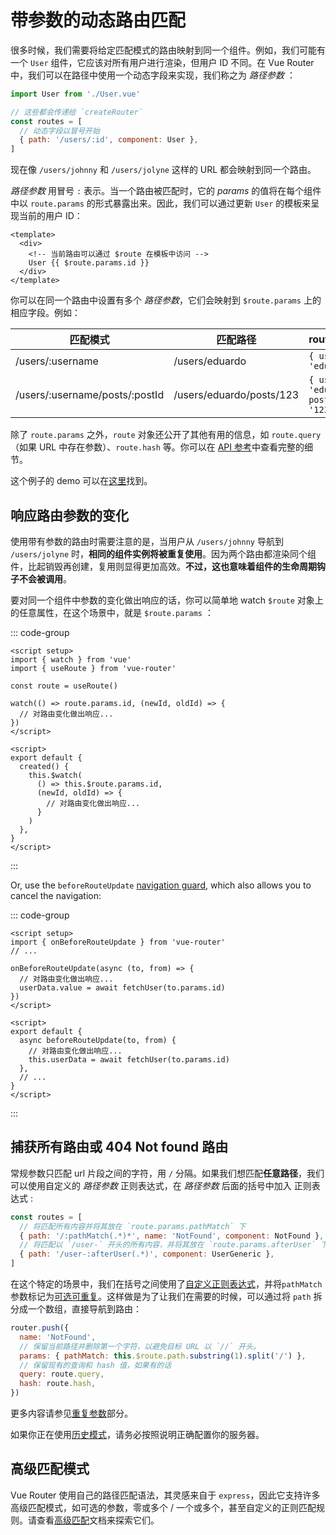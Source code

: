 # 带参数的动态路由匹配

<VueSchoolLink
  href="https://vueschool.io/lessons/dynamic-routes"
  title="Learn about dynamic route matching with params"
/>

很多时候，我们需要将给定匹配模式的路由映射到同一个组件。例如，我们可能有一个 `User` 组件，它应该对所有用户进行渲染，但用户 ID 不同。在 Vue Router 中，我们可以在路径中使用一个动态字段来实现，我们称之为 _路径参数_ ：

```js
import User from './User.vue'

// 这些都会传递给 `createRouter`
const routes = [
  // 动态字段以冒号开始
  { path: '/users/:id', component: User },
]
```

现在像 `/users/johnny` 和 `/users/jolyne` 这样的 URL 都会映射到同一个路由。

_路径参数_ 用冒号 `:` 表示。当一个路由被匹配时，它的 _params_ 的值将在每个组件中以 `route.params` 的形式暴露出来。因此，我们可以通过更新 `User` 的模板来呈现当前的用户 ID：

```vue
<template>
  <div>
    <!-- 当前路由可以通过 $route 在模板中访问 -->
    User {{ $route.params.id }}
  </div>
</template>
```

你可以在同一个路由中设置有多个 _路径参数_，它们会映射到 `$route.params` 上的相应字段。例如：

| 匹配模式                       | 匹配路径                 | route.params                           |
| ------------------------------ | ------------------------ | ---------------------------------------- |
| /users/:username               | /users/eduardo           | `{ username: 'eduardo' }`                |
| /users/:username/posts/:postId | /users/eduardo/posts/123 | `{ username: 'eduardo', postId: '123' }` |

除了 `route.params` 之外，`route` 对象还公开了其他有用的信息，如 `route.query`（如果 URL 中存在参数）、`route.hash` 等。你可以在 [API 参考](../../api/#routelocationnormalized)中查看完整的细节。

这个例子的 demo 可以在[这里](https://codesandbox.io/s/route-params-vue-router-examples-mlb14?from-embed&initialpath=%2Fusers%2Feduardo%2Fposts%2F1)找到。

<!-- <iframe
  src="https://codesandbox.io/embed//route-params-vue-router-examples-mlb14?fontsize=14&theme=light&view=preview&initialpath=%2Fusers%2Feduardo%2Fposts%2F1"
  style="width:100%; height:500px; border:0; border-radius: 4px; overflow:hidden;"
  title="Route Params example"
  allow="accelerometer; ambient-light-sensor; camera; encrypted-media; geolocation; gyroscope; hid; microphone; midi; payment; usb; vr; xr-spatial-tracking"
  sandbox="allow-forms allow-modals allow-popups allow-presentation allow-same-origin allow-scripts"
></iframe> -->

## 响应路由参数的变化

<VueSchoolLink
  href="https://vueschool.io/lessons/reacting-to-param-changes"
  title="Learn how to react to param changes"
/>

使用带有参数的路由时需要注意的是，当用户从 `/users/johnny` 导航到 `/users/jolyne` 时，**相同的组件实例将被重复使用**。因为两个路由都渲染同个组件，比起销毁再创建，复用则显得更加高效。**不过，这也意味着组件的生命周期钩子不会被调用**。

要对同一个组件中参数的变化做出响应的话，你可以简单地 watch `$route` 对象上的任意属性，在这个场景中，就是 `$route.params` ：

::: code-group

```vue [Composition API]
<script setup>
import { watch } from 'vue'
import { useRoute } from 'vue-router'

const route = useRoute()

watch(() => route.params.id, (newId, oldId) => {
  // 对路由变化做出响应...
})
</script>
```

```vue [Options API]
<script>
export default {
  created() {
    this.$watch(
      () => this.$route.params.id,
      (newId, oldId) => {
        // 对路由变化做出响应...
      }
    )
  },
}
</script>
```

:::

<!-- TODO: translation -->
Or, use the `beforeRouteUpdate` [navigation guard](../advanced/navigation-guards.md), which also allows you to cancel the navigation:

::: code-group

```vue [Composition API]
<script setup>
import { onBeforeRouteUpdate } from 'vue-router'
// ...

onBeforeRouteUpdate(async (to, from) => {
  // 对路由变化做出响应...
  userData.value = await fetchUser(to.params.id)
})
</script>
```

```vue [Options API]
<script>
export default {
  async beforeRouteUpdate(to, from) {
    // 对路由变化做出响应...
    this.userData = await fetchUser(to.params.id)
  },
  // ...
}
</script>
```

:::

## 捕获所有路由或 404 Not found 路由

<VueSchoolLink
  href="https://vueschool.io/lessons/404-not-found-page"
  title="Learn how to make a catch all/404 not found route"
/>

常规参数只匹配 url 片段之间的字符，用 `/` 分隔。如果我们想匹配**任意路径**，我们可以使用自定义的 _路径参数_ 正则表达式，在 _路径参数_ 后面的括号中加入 正则表达式 :

```js
const routes = [
  // 将匹配所有内容并将其放在 `route.params.pathMatch` 下
  { path: '/:pathMatch(.*)*', name: 'NotFound', component: NotFound },
  // 将匹配以 `/user-` 开头的所有内容，并将其放在 `route.params.afterUser` 下
  { path: '/user-:afterUser(.*)', component: UserGeneric },
]
```

在这个特定的场景中，我们在括号之间使用了[自定义正则表达式](./route-matching-syntax.md#在参数中自定义正则)，并将`pathMatch` 参数标记为[可选可重复](./route-matching-syntax.md#可选参数)。这样做是为了让我们在需要的时候，可以通过将 `path` 拆分成一个数组，直接导航到路由：

```js
router.push({
  name: 'NotFound',
  // 保留当前路径并删除第一个字符，以避免目标 URL 以 `//` 开头。
  params: { pathMatch: this.$route.path.substring(1).split('/') },
  // 保留现有的查询和 hash 值，如果有的话
  query: route.query,
  hash: route.hash,
})
```

更多内容请参见[重复参数](./route-matching-syntax.md#可重复的参数)部分。

如果你正在使用[历史模式](./history-mode.md)，请务必按照说明正确配置你的服务器。

## 高级匹配模式

Vue Router 使用自己的路径匹配语法，其灵感来自于 `express`，因此它支持许多高级匹配模式，如可选的参数，零或多个 / 一个或多个，甚至自定义的正则匹配规则。请查看[高级匹配](./route-matching-syntax.md)文档来探索它们。

